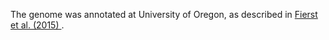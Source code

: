 [//]: # (Created by ./bin/manage_files.pl from ./species/Caenorhabditis_remanei/PRJNA248911/Caenorhabditis_remanei_PRJNA248911.annotation.html on Thu Jun 11 13:43:41 2020)
The genome was annotated at University of Oregon, as described in [Fierst et al. (2015) ](http://journals.plos.org/plosgenetics/article?id=10.1371/journal.pgen.1005323).

